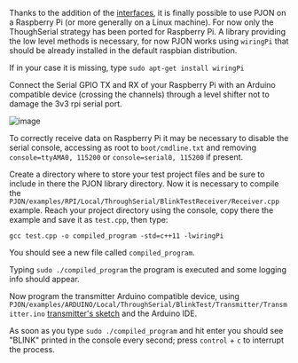 Thanks to the addition of the [interfaces](https://github.com/gioblu/PJON/tree/master/interfaces), it is finally possible to use PJON on a Raspberry Pi (or more generally on a Linux machine). For now only the ThoughSerial strategy has been ported for Raspberry Pi. A library providing the low level methods is necessary, for now PJON works using `wiringPi` that should be already installed in the default raspbian distribution.

If in your case it is missing, type `sudo apt-get install wiringPi`

Connect the Serial GPIO TX and RX of your Raspberry Pi with an Arduino compatible device (crossing the channels) through a level shifter not to damage the 3v3 rpi serial port.

![image](http://www.pjon.org/assets/images/PJON-RPI-UNO-level-shifter.jpg)

To correctly receive data on Raspberry Pi it may be necessary to disable the serial console, accessing as root to `boot/cmdline.txt` and removing `console=ttyAMA0, 115200`  or `console=serial0, 115200` if present.

Create a directory where to store your test project files and be sure to include in there the PJON library directory.
Now it is necessary to compile the `PJON/examples/RPI/Local/ThroughSerial/BlinkTestReceiver/Receiver.cpp` example. Reach your project directory using the console, copy there the example and save it as `test.cpp`, then type:

`gcc test.cpp -o compiled_program -std=c++11 -lwiringPi`

You should see a new file called `compiled_program`.

Typing `sudo ./compiled_program` the program is executed and some logging info should appear.

Now program the transmitter Arduino compatible device, using `PJON/examples/ARDUINO/Local/ThroughSerial/BlinkTest/Transmitter/Transmitter.ino` [transmitter's sketch](https://github.com/gioblu/PJON/blob/master/examples/ARDUINO/Local/ThroughSerial/BlinkTest/Transmitter/Transmitter.ino) and the Arduino IDE.

As soon as you type `sudo ./compiled_program` and hit enter you should see "BLINK" printed in the console every second; press `control` + `c` to interrupt the process.
